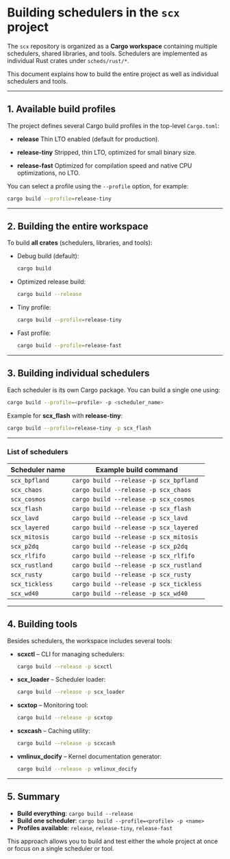 # Building schedulers in the `scx` project

The `scx` repository is organized as a **Cargo workspace** containing multiple schedulers, shared libraries, and tools.
Schedulers are implemented as individual Rust crates under `scheds/rust/*`.

This document explains how to build the entire project as well as individual schedulers and tools.

---

## 1. Available build profiles

The project defines several Cargo build profiles in the top-level `Cargo.toml`:

- **release**
  Thin LTO enabled (default for production).

- **release-tiny**
  Stripped, thin LTO, optimized for small binary size.

- **release-fast**
  Optimized for compilation speed and native CPU optimizations, no LTO.

You can select a profile using the `--profile` option, for example:

```bash
cargo build --profile=release-tiny
```

---

## 2. Building the entire workspace

To build **all crates** (schedulers, libraries, and tools):

- Debug build (default):
  ```bash
  cargo build
  ```

- Optimized release build:
  ```bash
  cargo build --release
  ```

- Tiny profile:
  ```bash
  cargo build --profile=release-tiny
  ```

- Fast profile:
  ```bash
  cargo build --profile=release-fast
  ```

---

## 3. Building individual schedulers

Each scheduler is its own Cargo package. You can build a single one using:

```bash
cargo build --profile=<profile> -p <scheduler_name>
```

Example for **scx_flash** with **release-tiny**:

```bash
cargo build --profile=release-tiny -p scx_flash
```

---

### List of schedulers

| Scheduler name | Example build command |
|----------------|------------------------|
| `scx_bpfland`  | `cargo build --release -p scx_bpfland` |
| `scx_chaos`    | `cargo build --release -p scx_chaos` |
| `scx_cosmos`   | `cargo build --release -p scx_cosmos` |
| `scx_flash`    | `cargo build --release -p scx_flash` |
| `scx_lavd`     | `cargo build --release -p scx_lavd` |
| `scx_layered`  | `cargo build --release -p scx_layered` |
| `scx_mitosis`  | `cargo build --release -p scx_mitosis` |
| `scx_p2dq`     | `cargo build --release -p scx_p2dq` |
| `scx_rlfifo`   | `cargo build --release -p scx_rlfifo` |
| `scx_rustland` | `cargo build --release -p scx_rustland` |
| `scx_rusty`    | `cargo build --release -p scx_rusty` |
| `scx_tickless` | `cargo build --release -p scx_tickless` |
| `scx_wd40`     | `cargo build --release -p scx_wd40` |

---

## 4. Building tools

Besides schedulers, the workspace includes several tools:

- **scxctl** – CLI for managing schedulers:
  ```bash
  cargo build --release -p scxctl
  ```

- **scx_loader** – Scheduler loader:
  ```bash
  cargo build --release -p scx_loader
  ```

- **scxtop** – Monitoring tool:
  ```bash
  cargo build --release -p scxtop
  ```

- **scxcash** – Caching utility:
  ```bash
  cargo build --release -p scxcash
  ```

- **vmlinux_docify** – Kernel documentation generator:
  ```bash
  cargo build --release -p vmlinux_docify
  ```

---

## 5. Summary

- **Build everything**: `cargo build --release`
- **Build one scheduler**: `cargo build --profile=<profile> -p <name>`
- **Profiles available**: `release`, `release-tiny`, `release-fast`

This approach allows you to build and test either the whole project at once or focus on a single scheduler or tool.
